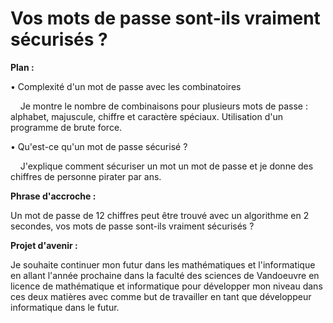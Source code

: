 # **Vos mots de passe sont-ils vraiment sécurisés ?**

**Plan :**

• Complexité d'un mot de passe avec les combinatoires

 &nbsp;&nbsp;&nbsp;&nbsp;Je montre le nombre de combinaisons pour plusieurs mots de passe : alphabet, majuscule, chiffre et caractère spéciaux. Utilisation d'un programme de brute force.

• Qu'est-ce qu'un mot de passe sécurisé ?

 &nbsp;&nbsp;&nbsp;&nbsp;J'explique comment sécuriser un mot un mot de passe et je donne des chiffres de personne pirater par ans.

**Phrase d'accroche :**

Un mot de passe de 12 chiffres peut être trouvé avec un algorithme en 2 secondes, vos mots de passe sont-ils vraiment sécurisés ?

**Projet d'avenir :**

Je souhaite continuer mon futur dans les mathématiques et l&#39;informatique en allant l&#39;année prochaine dans la faculté des sciences de Vandoeuvre en licence de mathématique et informatique pour développer mon niveau dans ces deux matières avec comme but de travailler en tant que développeur informatique dans le futur.
